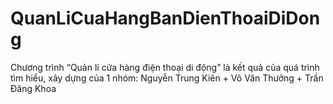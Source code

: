 # QuanLiCuaHangBanDienThoaiDiDong
Chương trình “Quản lí cửa hàng điện thoại di động” là kết quả của quá trình tìm hiểu, xây dựng của 1 nhóm: Nguyễn Trung Kiên + Võ Văn Thưởng + Trần Đăng Khoa 
